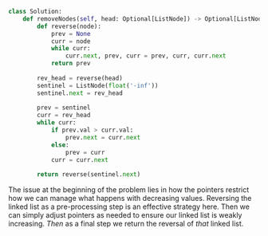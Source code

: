 ```python
class Solution:
    def removeNodes(self, head: Optional[ListNode]) -> Optional[ListNode]:
        def reverse(node):
            prev = None
            curr = node
            while curr:
                curr.next, prev, curr = prev, curr, curr.next
            return prev
        
        rev_head = reverse(head)
        sentinel = ListNode(float('-inf'))
        sentinel.next = rev_head
        
        prev = sentinel
        curr = rev_head
        while curr:
            if prev.val > curr.val:
                prev.next = curr.next
            else:
                prev = curr
            curr = curr.next
        
        return reverse(sentinel.next)
```

The issue at the beginning of the problem lies in how the pointers restrict how we can manage what happens with decreasing values. Reversing the linked list as a pre-processing step is an effective strategy here. Then we can simply adjust pointers as needed to ensure our linked list is weakly increasing. *Then* as a final step we return the reversal of *that* linked list.